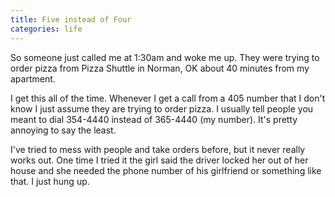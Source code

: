 ```yaml
---
title: Five instead of Four
categories: life
---
```


So someone just called me at 1:30am and woke me up. They were trying to order pizza from Pizza Shuttle in Norman, OK about 40 minutes from my apartment.

I get this all of the time. Whenever I get a call from a 405 number that I don't know I just assume they are trying to order pizza. I usually tell people you meant to dial 354-4440 instead of 365-4440 (my number). It's pretty annoying to say the least.

I've tried to mess with people and take orders before, but it never really works out. One time I tried it the girl said the driver locked her out of her house and she needed the phone number of his girlfriend or something like that. I just hung up.
